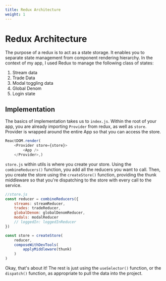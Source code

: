 ```yaml
---
title: Redux Architecture
weight: 1
---
```

# Redux Architecture

The purpose of a redux is to act as a state storage. It enables you to separate state management from component rendering hierarchy. In the context of my app, I used Redux to manage the following class of states:  

1. Stream data
2. Trade Data
3. Modal toggling data
4. Global Denom
5. Login state

## Implementation
The basics of implementation takes us to `index.js`. Within the root of your app, you are already importing `Provider` from redux, as well as `store`. Provider is wrapped around the entire App so that you can access the store.

``` javascript
ReactDOM.render(
    <Provider store={store}>
        <App />
    </Provider>,)
```

`store.js` within utils is where you create your store. Using the `combineReducers()` function, you add all the reducers you want to call. Then, you create the store using the `createStore()` function, providing the thunk middleware so that you're dispatching to the store with every call to the service.

```javascript
//store.js
const reducer = combineReducers({
    streams: streamReducer,
    trades: tradeReducer,
    globalDenom: globalDenomReducer,
    modals: modalReducer
    // loggedIn: loggedInReducer
})

const store = createStore(
    reducer,
    composeWithDevTools(
        applyMiddleware(thunk)
    )
)
```

Okay, that's about it! The rest is just using the `useSelector()` function, or the `dispatch()` function, as appropriate to pull the data into the project.
